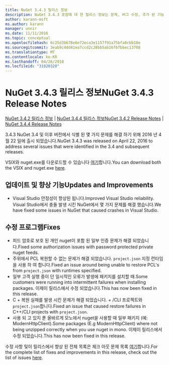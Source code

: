 ```yaml
---
title: NuGet 3.4.3 릴리스 정보
description: NuGet 3.4.3 포함에 대 한 릴리스 정보는 문제, 버그 수정, 추가 된 기능 및 Dcr 알려져 있습니다.
author: karann-msft
ms.author: karann
manager: unnir
ms.date: 11/11/2016
ms.topic: conceptual
ms.openlocfilehash: 6c25d3b678e6e72eca3e1157f91a75bfa8cbb18e
ms.sourcegitcommit: 3eab9c4dd41ea7ccd2c28bb5ab16f6fbbec13708
ms.translationtype: MT
ms.contentlocale: ko-KR
ms.lasthandoff: 04/26/2018
ms.locfileid: "31820328"
---
```

# <a name="nuget-343-release-notes"></a><span data-ttu-id="6e103-103">NuGet 3.4.3 릴리스 정보</span><span class="sxs-lookup"><span data-stu-id="6e103-103">NuGet 3.4.3 Release Notes</span></span>

<span data-ttu-id="6e103-104">[NuGet 3.4.2 릴리스 정보](../release-notes/nuget-3.4.2.md) | [NuGet 3.4.4 릴리스 정보](../release-notes/nuget-3.4.4.md)</span><span class="sxs-lookup"><span data-stu-id="6e103-104">[NuGet 3.4.2 Release Notes](../release-notes/nuget-3.4.2.md) | [NuGet 3.4.4 Release Notes](../release-notes/nuget-3.4.4.md)</span></span>

<span data-ttu-id="6e103-105">3.4.3 NuGet 3.4 및 이후 버전에서 식별 된 몇 가지 문제를 해결 하기 위해 2016 년 4 월 22 일에 출시 되었습니다.</span><span class="sxs-lookup"><span data-stu-id="6e103-105">NuGet 3.4.3 was released on April 22, 2016 to address several issues that were identified in the 3.4 and subsequent releases.</span></span>

<span data-ttu-id="6e103-106">VSIX와 nuget.exe를 다운로드할 수 있습니다 [여기](https://dist.nuget.org/index.html)합니다.</span><span class="sxs-lookup"><span data-stu-id="6e103-106">You can download both the VSIX and nuget.exe [here](https://dist.nuget.org/index.html).</span></span>

## <a name="updates-and-improvements"></a><span data-ttu-id="6e103-107">업데이트 및 향상 기능</span><span class="sxs-lookup"><span data-stu-id="6e103-107">Updates and Improvements</span></span>

* <span data-ttu-id="6e103-108">Visual Studio 안정성이 향상된 됩니다.</span><span class="sxs-lookup"><span data-stu-id="6e103-108">Improved Visual Studio reliability.</span></span> <span data-ttu-id="6e103-109">Visual Studio에서 충돌 발생 시킨 NuGet에서 몇 가지 문제를 해결 했습니다.</span><span class="sxs-lookup"><span data-stu-id="6e103-109">We have fixed some issues in NuGet that caused crashes in Visual Studio.</span></span>

## <a name="fixes"></a><span data-ttu-id="6e103-110">수정 프로그램</span><span class="sxs-lookup"><span data-stu-id="6e103-110">Fixes</span></span>

* <span data-ttu-id="6e103-111">피드 암호로 보호 된 개인 nuget이 포함 된 일부 인증 문제가 해결 되었습니다.</span><span class="sxs-lookup"><span data-stu-id="6e103-111">Fixed some authorization issues with password protected private nuget feeds.</span></span>
* <span data-ttu-id="6e103-112">주위에서 PCL 복원할 수 없는 문제가 해결 되었습니다. `project.json` 지정 런타임을 사용 하 여 합니다.</span><span class="sxs-lookup"><span data-stu-id="6e103-112">Fixed an issue around being unable to restore PCL's from `project.json` with runtimes specified.</span></span>
* <span data-ttu-id="6e103-113">일부 고객 실행 중이 던 일시적인 오류가 발생에 패키지를 설치할 때.</span><span class="sxs-lookup"><span data-stu-id="6e103-113">Some customers were running into intermittent failures when installing packages.</span></span> <span data-ttu-id="6e103-114">이제이 릴리스에서 수정 되었습니다.</span><span class="sxs-lookup"><span data-stu-id="6e103-114">This has now been fixed in this release.</span></span>
* <span data-ttu-id="6e103-115">C + 복원 실패를 발생 시킨 문제가 해결 되었습니다. + /CLI 프로젝트와 `project.json`합니다.</span><span class="sxs-lookup"><span data-stu-id="6e103-115">Fixed an issue that caused restore failures in C++/CLI projects with `project.json`.</span></span>
* <span data-ttu-id="6e103-116">사용 되 고 있지 푼 올바르게 모노에서 nuget을 사용할 때 일부 패키지 (예: ModernHttpClient).</span><span class="sxs-lookup"><span data-stu-id="6e103-116">Some packages (E.g ModernHttpClient) where not being unzipped correctly when you use nuget in mono.</span></span> <span data-ttu-id="6e103-117">이제이 릴리스에서 수정 되었습니다.</span><span class="sxs-lookup"><span data-stu-id="6e103-117">This has now been fixed in this release.</span></span>

<span data-ttu-id="6e103-118">수정 사항 및이 릴리스에서 향상 된 전체 목록은 체크 아웃 문제 목록 [여기](https://github.com/NuGet/Home/issues?q=is%3Aissue+milestone%3A3.4.3+is%3Aclosed)합니다.</span><span class="sxs-lookup"><span data-stu-id="6e103-118">For the complete list of fixes and improvements in this release, check out the list of issues [here](https://github.com/NuGet/Home/issues?q=is%3Aissue+milestone%3A3.4.3+is%3Aclosed).</span></span>